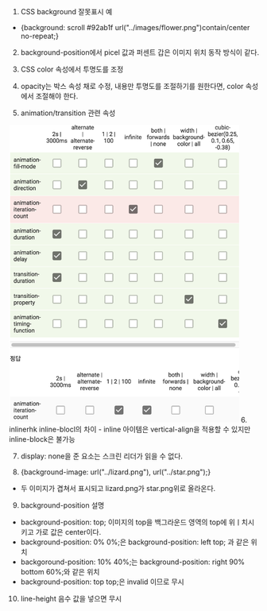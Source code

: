 1. CSS background 잘못표시 예
- {background: scroll #92ab1f url("../images/flower.png")contain/center no-repeat;}

2. background-position에서 picel 값과 퍼센트 갑은 이미지 위치 동작 방식이 같다.

3. CSS color 속성에서 투명도를 조정

4. opacity는 박스 속성 채로 수정, 내용만 투명도를 조절하기를 원한다면, color 속성에서 조절해야 한다.

5. animation/transition 관련 속성
  <img src="./img/animation,transition.png" widt='500px' height='600px'>
6. inlinerhk inline-blocl의 차이
- inline 아이템은 vertical-align을 적용할 수 있지만 inline-block은 불가능

7. display: none을 준 요소는 스크린 리더가 읽을 수 없다.

8. {background-image: url("../lizard.png"), url("../star.png");}
- 두 이미지가 겹쳐서 표시되고 lizard.png가 star.png위로 올라온다.

9. background-position 설명
- background-position: top; 이미지의 top을 백그라운드 영역의 top에 위ㅣ치시키고 가로 값은 center이다.
- background-position: 0% 0%;은 background-position: left top; 과 같은 위치
- backgoround-position: 10% 40%;는 background-position: right 90% bottom 60%;와 같은 위치
- background-position: top top;은 invalid 이므로 무시

10. line-height 음수 값을 넣으면 무시